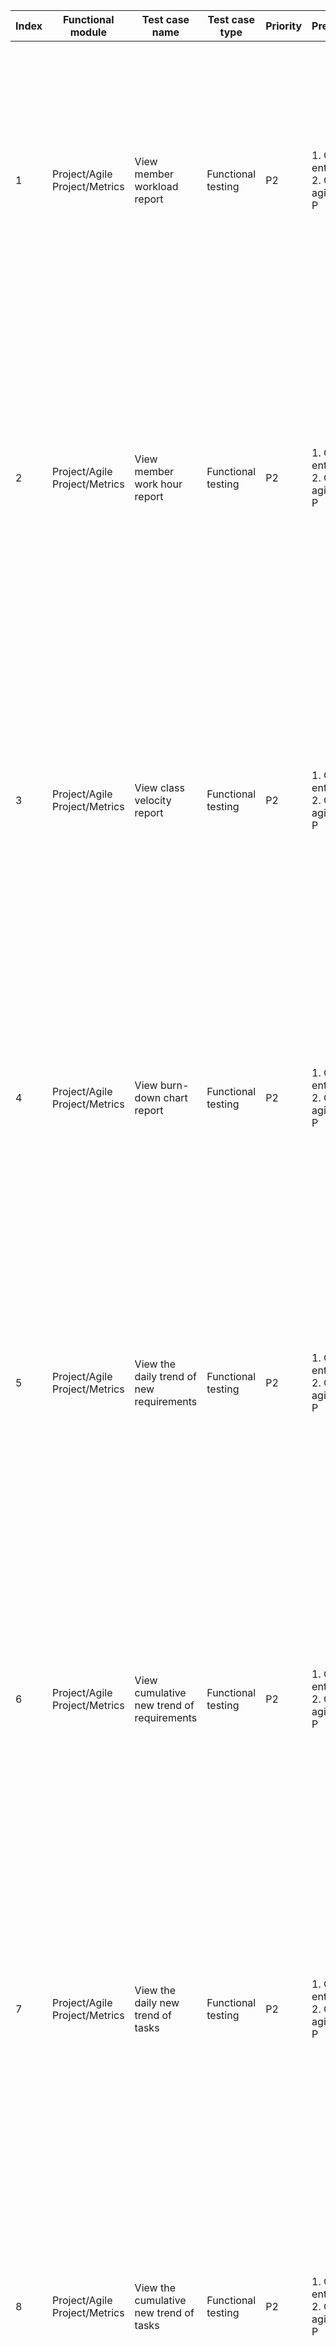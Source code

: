 | Index | Functional module | Test case name | Test case type | Priority | Precondition | Step description | Expected result | Remarks |
| - | - | - | - | - | - | - | - | - |
| 1 | Project/Agile Project/Metrics | View member workload report | Functional testing | P2 | 1. Create enterprise A<br>2. Create agile project P | 1. Enter project P<br>2. Click on "Metrics" in the left menu | 1. Enter normally, display overview page by default<br>2. By default, go to the member workload report page. The page displays member workload bar charts and data tables, all showing correctly. |  |
| 2 | Project/Agile Project/Metrics | View member work hour report | Functional testing | P2 | 1. Create enterprise A<br>2. Create agile project P | 1. Enter project P<br>2. Click on "Metrics" in the left menu<br>3. Click on the 'Member Work Hours Report' in the left menu | 1. Enter normally, display overview page by default<br>2. By default, go to the member load report page<br>3. Enter the member work hour report page, display the daily work table for each member, and the table data is correct. |  |
| 3 | Project/Agile Project/Metrics | View class velocity report | Functional testing | P2 | 1. Create enterprise A<br>2. Create agile project P | 1. Enter project P<br>2. Click on "Metrics" in the left menu<br>3. Click on the 'Class Speed Report' in the left menu | 1. Enter normally, display overview page by default<br>2. By default, go to the member load report page<br>3. Enter the class velocity report page, the page displays the class velocity bar chart and data table, all displayed correctly |  |
| 4 | Project/Agile Project/Metrics | View burn-down chart report | Functional testing | P2 | 1. Create enterprise A<br>2. Create agile project P | 1. Enter project P<br>2. Click on "Metrics" in the left menu<br>3. Click "Burn-down Chart Report" in the left menu | 1. Enter normally, display overview page by default<br>2. By default, go to the member load report page<br>3. Go to the Burn Down Chart page, the page displays the burn down chart with correct data |  |
| 5 | Project/Agile Project/Metrics | View the daily trend of new requirements | Functional testing | P2 | 1. Create enterprise A<br>2. Create agile project P | 1. Enter project P<br>2. Click on "Metrics" in the left menu<br>3. Click on "Daily New Trend of Requirements" in the left menu | 1. Enter normally, display overview page by default<br>2. By default, go to the member load report page<br>3. Enter the daily new requirement trend page, the page displays the daily new requirement line chart, and the data is correct |  |
| 6 | Project/Agile Project/Metrics | View cumulative new trend of requirements | Functional testing | P2 | 1. Create enterprise A<br>2. Create agile project P | 1. Enter project P<br>2. Click on "Metrics" in the left menu<br>3. Click on 'Accumulated New Requirement Trend' in the left menu | 1. Enter normally, display overview page by default<br>2. By default, go to the member load report page<br>3. Enter the cumulative new requirement trend page, the page displays the cumulative new requirement line chart, and the data is correct |  |
| 7 | Project/Agile Project/Metrics | View the daily new trend of tasks | Functional testing | P2 | 1. Create enterprise A<br>2. Create agile project P | 1. Enter project P<br>2. Click on "Metrics" in the left menu<br>3. Click on 'Daily New Task Trend' in the left menu | 1. Enter normally, display overview page by default<br>2. By default, go to the member load report page<br>3. Enter the daily new task trend page, the page displays the daily new task line chart, and the data is correct |  |
| 8 | Project/Agile Project/Metrics | View the cumulative new trend of tasks | Functional testing | P2 | 1. Create enterprise A<br>2. Create agile project P | 1. Enter project P<br>2. Click on "Metrics" in the left menu<br>3. Click on 'Accumulated New Task Trend' in the left menu | 1. Enter normally, display overview page by default<br>2. By default, go to the member load report page<br>3. Enter the cumulative new task trend page, the page displays the cumulative new task line chart, and the data is correct |  |
| 9 | Project/Agile Project/Metrics | View trend of daily new defects | Functional testing | P2 | 1. Create enterprise A<br>2. Create agile project P | 1. Enter project P<br>2. Click on "Metrics" in the left menu<br>3. Click on 'Daily New Defect Trend' in the left menu | 1. Enter normally, display overview page by default<br>2. By default, go to the member load report page<br>3. Enter the daily new defect trend page, the page displays the daily new defect line chart, and the data is correct |  |
| 10 | Project/Agile Project/Metrics | View cumulative trends of defects added | Functional testing | P2 | 1. Create enterprise A<br>2. Create agile project P | 1. Enter project P<br>2. Click on "Metrics" in the left menu<br>3. Click on 'Accumulated New Defect Trend' in the left menu | 1. Enter normally, display overview page by default<br>2. By default, go to the member load report page<br>3. Enter the cumulative new defect trend page, the page displays the cumulative new defect line chart, and the data is correct |  |
